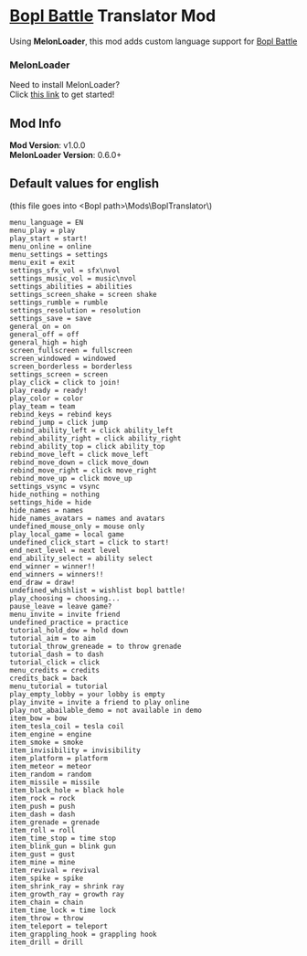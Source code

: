 # [Bopl Battle](https://store.steampowered.com/app/1686940/Bopl_Battle/) Translator Mod

Using **MelonLoader**, this mod adds custom language support for [Bopl Battle](https://store.steampowered.com/app/1686940/Bopl_Battle/)

### MelonLoader
Need to install MelonLoader?<br>
Click [this link](https://melonwiki.xyz/) to get started!

## Mod Info
**Mod Version**: v1.0.0<br>
**MelonLoader Version**: 0.6.0+

## Default values for english
(this file goes into &lt;Bopl path&gt;\\Mods\\BoplTranslator\\)
```
menu_language = EN
menu_play = play
play_start = start!
menu_online = online
menu_settings = settings
menu_exit = exit
settings_sfx_vol = sfx\nvol
settings_music_vol = music\nvol
settings_abilities = abilities
settings_screen_shake = screen shake      
settings_rumble = rumble
settings_resolution = resolution
settings_save = save
general_on = on
general_off = off
general_high = high
screen_fullscreen = fullscreen
screen_windowed = windowed
screen_borderless = borderless
settings_screen = screen
play_click = click to join!
play_ready = ready!
play_color = color
play_team = team
rebind_keys = rebind keys
rebind_jump = click jump
rebind_ability_left = click ability_left  
rebind_ability_right = click ability_right
rebind_ability_top = click ability_top    
rebind_move_left = click move_left        
rebind_move_down = click move_down        
rebind_move_right = click move_right      
rebind_move_up = click move_up
settings_vsync = vsync
hide_nothing = nothing
settings_hide = hide
hide_names = names
hide_names_avatars = names and avatars    
undefined_mouse_only = mouse only
play_local_game = local game
undefined_click_start = click to start!   
end_next_level = next level
end_ability_select = ability select       
end_winner = winner!!
end_winners = winners!!
end_draw = draw!
undefined_whishlist = wishlist bopl battle!
play_choosing = choosing...
pause_leave = leave game?
menu_invite = invite friend
undefined_practice = practice
tutorial_hold_dow = hold down
tutorial_aim = to aim
tutorial_throw_greneade = to throw grenade
tutorial_dash = to dash
tutorial_click = click
menu_credits = credits
credits_back = back
menu_tutorial = tutorial
play_empty_lobby = your lobby is empty
play_invite = invite a friend to play online
play_not_abailable_demo = not available in demo
item_bow = bow
item_tesla_coil = tesla coil
item_engine = engine
item_smoke = smoke
item_invisibility = invisibility
item_platform = platform
item_meteor = meteor
item_random = random
item_missile = missile
item_black_hole = black hole
item_rock = rock
item_push = push
item_dash = dash
item_grenade = grenade
item_roll = roll
item_time_stop = time stop
item_blink_gun = blink gun
item_gust = gust
item_mine = mine
item_revival = revival
item_spike = spike
item_shrink_ray = shrink ray
item_growth_ray = growth ray
item_chain = chain
item_time_lock = time lock
item_throw = throw
item_teleport = teleport
item_grappling_hook = grappling hook
item_drill = drill
```